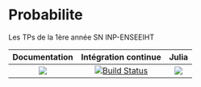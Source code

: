 # Probabilite
Les TPs de la 1ère année SN INP-ENSEEIHT

| **Documentation** | **Intégration continue** | **Julia** |
|:-----------------:|:------------------------:|:---------:|
| [![](https://img.shields.io/badge/docs-dev-blue.svg)](https://mathn7.github.io/Probabilite/dev/) |[![Build Status](https://travis-ci.com/mathn7/Probabilite.svg?branch=master)](https://travis-ci.com/mathn7/Probabilite)| [![](https://img.shields.io/github/v/release/JuliaLang/julia.svg)](https://docs.julialang.org) |
